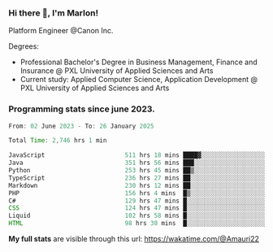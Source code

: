 
### Hi there 👋, I'm Marlon!

Platform Engineer @Canon Inc.

Degrees: 
- Professional Bachelor's Degree in Business Management, Finance and Insurance @ PXL University of Applied Sciences and Arts
- Current study: Applied Computer Science, Application Development @ PXL University of Applied Sciences and Arts

### Programming stats since june 2023.
<!--START_SECTION:waka-->

```java
From: 02 June 2023 - To: 26 January 2025

Total Time: 2,746 hrs 1 min

JavaScript                      511 hrs 18 mins ████▓░░░░░░░░░░░░░░░░░░░░   18.23 %
Java                            351 hrs 56 mins ███░░░░░░░░░░░░░░░░░░░░░░   12.54 %
Python                          253 hrs 45 mins ██▒░░░░░░░░░░░░░░░░░░░░░░   09.05 %
TypeScript                      236 hrs 27 mins ██░░░░░░░░░░░░░░░░░░░░░░░   08.43 %
Markdown                        230 hrs 12 mins ██░░░░░░░░░░░░░░░░░░░░░░░   08.21 %
PHP                             156 hrs 4 mins  █▒░░░░░░░░░░░░░░░░░░░░░░░   05.56 %
C#                              129 hrs 47 mins █░░░░░░░░░░░░░░░░░░░░░░░░   04.63 %
CSS                             124 hrs 47 mins █░░░░░░░░░░░░░░░░░░░░░░░░   04.45 %
Liquid                          102 hrs 58 mins █░░░░░░░░░░░░░░░░░░░░░░░░   03.67 %
HTML                            98 hrs 30 mins  █░░░░░░░░░░░░░░░░░░░░░░░░   03.51 %
```

<!--END_SECTION:waka-->
**My full stats** are visible through this url: https://wakatime.com/@Amauri22
